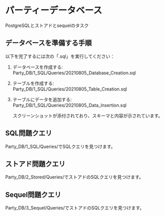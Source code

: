 # パーティーデータベース

PostgreSQLとストアドとsequelのタスク

データベースを準備する手順
---------------------

以下を完了するには次の「.sql」を実行してください：

1. データベースを作成する: Party_DB/1_SQL/Queries/20210805_Database_Creation.sql

2. テーブルを作成する: Party_DB/1_SQL/Queries/20210805_Table_Creation.sql

3. テーブルにデータを追加する: Party_DB/1_SQL/Queries/20210805_Data_Insertion.sql

   スクリーンショットが添付されており、スキーマと内容が示されています。

SQL問題クエリ
-----------

Party_DB/1_SQL/Queries/でSQLクエリを見つけます。

ストアド問題クエリ
-----------

Party_DB/2_Stored/Queries/でストアドのSQLクエリを見つけます。

Sequel問題クエリ
-----------

Party_DB/3_Sequel/Queries/でストアドのSQLクエリを見つけます。

